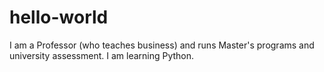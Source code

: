 # hello-world
I am a Professor (who teaches business) and runs Master's programs and university assessment. I am learning Python.
